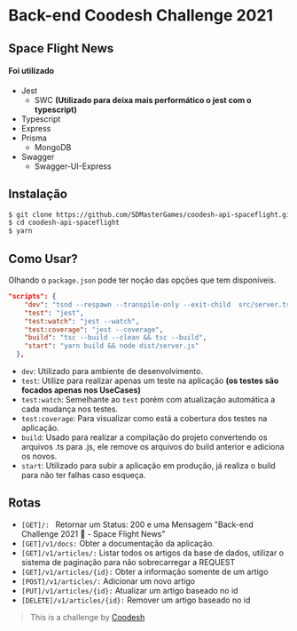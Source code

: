 # Back-end Coodesh Challenge 2021
## Space Flight News

#### Foi utilizado
- Jest
    - SWC **(Utilizado para deixa mais performático o jest com o typescript)**
- Typescript
- Express
- Prisma
    - MongoDB
- Swagger
    - Swagger-UI-Express

## Instalação
```bash
$ git clone https://github.com/SDMasterGames/coodesh-api-spaceflight.git
$ cd coodesh-api-spaceflight
$ yarn
```

## Como Usar?
Olhando o `package.json` pode ter noção das opções que tem disponíveis.
```json
"scripts": {
    "dev": "tsnd --respawn --transpile-only --exit-child  src/server.ts",
    "test": "jest",
    "test:watch": "jest --watch",
    "test:coverage": "jest --coverage",
    "build": "tsc --build --clean && tsc --build",
    "start": "yarn build && node dist/server.js"
  },
```
- `dev`: Utilizado para ambiente de desenvolvimento.
- `test`: Utilize para realizar apenas um teste na aplicação **(os testes são focados apenas nos UseCases)**
- `test:watch`: Semelhante ao `test` porém com atualização automática a cada mudança nos testes.
- `test:coverage`: Para visualizar como está a cobertura dos testes na aplicação.
- `build`: Usado para realizar a compilação do projeto convertendo os arquivos .ts para .js, ele remove os arquivos do build anterior e adiciona os novos.
- `start`: Utilizado para subir a aplicação em produção, já realiza o build para não ter falhas caso esqueça.

## Rotas
- `[GET]/: `  Retornar um Status: 200 e uma Mensagem "Back-end Challenge 2021 🏅 - Space Flight News"
- `[GET]/v1/docs:` Obter a documentação da aplicação.
- `[GET]/v1/articles/:`   Listar todos os artigos da base de dados, utilizar o sistema de paginação para não sobrecarregar a REQUEST
- `[GET]/v1/articles/{id}:` Obter a informação somente de um artigo
- `[POST]/v1/articles/:` Adicionar um novo artigo
- `[PUT]/v1/articles/{id}:` Atualizar um artigo baseado no id
- `[DELETE]/v1/articles/{id}:` Remover um artigo baseado no id


>  This is a challenge by [Coodesh](https://coodesh.com/)

